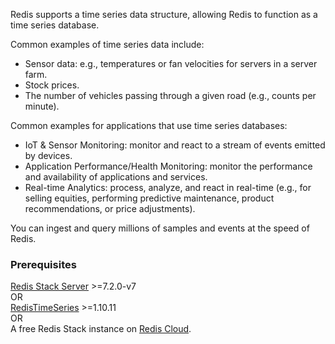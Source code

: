 Redis supports a time series data structure, allowing Redis to function as a time series database.

Common examples of time series data include:

* Sensor data: e.g., temperatures or fan velocities for servers in a server farm.
* Stock prices.
* The number of vehicles passing through a given road (e.g., counts per minute).

Common examples for applications that use time series databases:

* IoT & Sensor Monitoring: monitor and react to a stream of events emitted by devices.
* Application Performance/Health Monitoring: monitor the performance and availability of applications and services.
* Real-time Analytics: process, analyze, and react in real-time (e.g., for selling equities, performing predictive maintenance, product recommendations, or price adjustments).

You can ingest and query millions of samples and events at the speed of Redis. 

### Prerequisites

[Redis Stack Server](https://redis.io/downloads/?utm_source=redisinsight&utm_medium=main&utm_campaign=tutorials) >=7.2.0-v7 \
OR \
[RedisTimeSeries](https://oss.redis.com/redistimeseries/) >=1.10.11 \
OR \
A free Redis Stack instance on [Redis Cloud](https://redis.io/try-free/?utm_source=redisinsight&utm_medium=app&utm_campaign=timeseries_tutorial).
